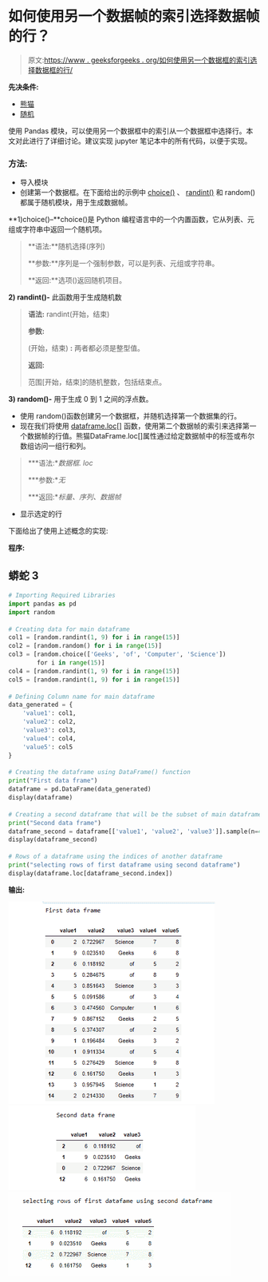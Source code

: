 # 如何使用另一个数据帧的索引选择数据帧的行？

> 原文:[https://www . geeksforgeeks . org/如何使用另一个数据框的索引选择数据框的行/](https://www.geeksforgeeks.org/how-to-select-the-rows-of-a-dataframe-using-the-indices-of-another-dataframe/)

**先决条件:**

*   [熊猫](https://www.geeksforgeeks.org/pandas-tutorial/)
*   [随机](https://www.geeksforgeeks.org/random-numbers-in-python/)

使用 Pandas 模块，可以使用另一个数据框中的索引从一个数据框中选择行。本文对此进行了详细讨论。建议实现 jupyter 笔记本中的所有代码，以便于实现。

### 方法:

*   导入模块
*   创建第一个数据框。在下面给出的示例中 [choice()](https://www.geeksforgeeks.org/python-numbers-choice-function/) 、 [randint()](https://www.geeksforgeeks.org/python-randint-function/) 和 random()都属于随机模块，用于生成数据帧。

**1)choice()–**choice()是 Python 编程语言中的一个内置函数，它从列表、元组或字符串中返回一个随机项。

> **语法:**随机选择(序列)
> 
> **参数:**序列是一个强制参数，可以是列表、元组或字符串。
> 
> **返回:**选项()返回随机项目。

**2) randint()-** 此函数用于生成随机数

> **语法:** randint(开始，结束)
> 
> **参数:**
> 
> (开始，结束) **:** 两者都必须是整型值。
> 
> **返回:**
> 
> 范围[开始，结束]的随机整数，包括结束点。

**3) random()-** 用于生成 0 到 1 之间的浮点数。

*   使用 random()函数创建另一个数据框，并随机选择第一个数据集的行。
*   现在我们将使用 [dataframe.loc[]](https://www.geeksforgeeks.org/python-pandas-dataframe-loc/) 函数，使用第二个数据帧的索引来选择第一个数据帧的行值。熊猫DataFrame.loc[]属性通过给定数据帧中的标签或布尔数组访问一组行和列。

> ***语法:**数据框. loc*
> 
> ***参数:**无*
> 
> ***返回:**标量、序列、数据帧*

*   显示选定的行

下面给出了使用上述概念的实现:

**程序:**

## 蟒蛇 3

```py
# Importing Required Libraries
import pandas as pd
import random

# Creating data for main dataframe
col1 = [random.randint(1, 9) for i in range(15)]
col2 = [random.random() for i in range(15)]
col3 = [random.choice(['Geeks', 'of', 'Computer', 'Science'])
        for i in range(15)]
col4 = [random.randint(1, 9) for i in range(15)]
col5 = [random.randint(1, 9) for i in range(15)]

# Defining Column name for main dataframe
data_generated = {
    'value1': col1,
    'value2': col2,
    'value3': col3,
    'value4': col4,
    'value5': col5
}

# Creating the dataframe using DataFrame() function
print("First data frame")
dataframe = pd.DataFrame(data_generated)
display(dataframe)

# Creating a second dataframe that will be the subset of main dataframe
print("Second data frame")
dataframe_second = dataframe[['value1', 'value2', 'value3']].sample(n=4)
display(dataframe_second)

# Rows of a dataframe using the indices of another dataframe
print("selecting rows of first dataframe using second dataframe")
display(dataframe.loc[dataframe_second.index])
```

**输出:**

![](img/c9233cdc9a8628a1c4b8a4a3bde94b22.png) ![](img/6d32bc2672455cbbea02b7f2c0c34290.png) ![](img/0935ecaa20894227144699a9b218c55f.png)
